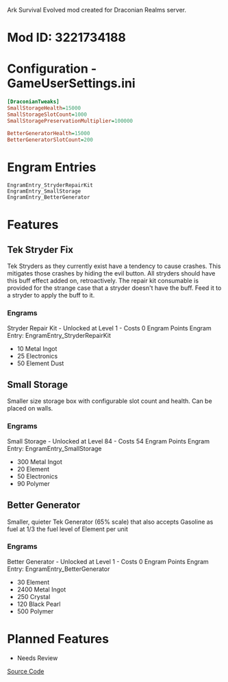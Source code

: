 Ark Survival Evolved mod created for Draconian Realms server.
# Mod ID: 3221734188
# Configuration - GameUserSettings.ini
```ini
[DraconianTweaks]
SmallStorageHealth=15000
SmallStorageSlotCount=1000
SmallStoragePreservationMultiplier=100000

BetterGeneratorHealth=15000
BetterGeneratorSlotCount=200
```
# Engram Entries
```
EngramEntry_StryderRepairKit
EngramEntry_SmallStorage
EngramEntry_BetterGenerator
```
# Features
## Tek Stryder Fix
Tek Stryders as they currently exist have a tendency to cause crashes. This mitigates those crashes by hiding the evil button. All stryders should have this buff effect added on, retroactively. The repair kit consumable is provided for the strange case that a stryder doesn't have the buff. Feed it to a stryder to apply the buff to it.
### Engrams
Stryder Repair Kit - Unlocked at Level 1 - Costs 0 Engram Points
Engram Entry: EngramEntry_StryderRepairKit
- 10 Metal Ingot
- 25 Electronics
- 50 Element Dust
## Small Storage
Smaller size storage box with configurable slot count and health. Can be placed on walls.
### Engrams
Small Storage - Unlocked at Level 84 - Costs 54 Engram Points
Engram Entry: EngramEntry_SmallStorage
- 300 Metal Ingot
- 20 Element
- 50 Electronics
- 90 Polymer
## Better Generator
Smaller, quieter Tek Generator (65% scale) that also accepts Gasoline as fuel at 1/3 the fuel level of Element per unit
### Engrams
Better Generator - Unlocked at Level 1 - Costs 0 Engram Points
Engram Entry: EngramEntry_BetterGenerator
- 30 Element
- 2400 Metal Ingot
- 250 Crystal
- 120 Black Pearl
- 500 Polymer
# Planned Features
- Needs Review

[Source Code](https://github.com/jtrenaud1s/DraconianTweaks/)
